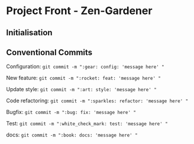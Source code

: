# Project Front - Zen-Gardener

## Initialisation

## Conventional Commits

Configuration: `git commit -m ":gear: config: 'message here' "`

New feature: `git commit -m ":rocket: feat: 'message here' "`

Update style: `git commit -m ":art: style: 'message here' "`

Code refactoring: `git commit -m ":sparkles: refactor: 'message here' "`

Bugfix: `git commit -m ":bug: fix: 'message here' "`

Test: `git commit -m ":white_check_mark: test: 'message here' "`

docs: `git commit -m ":book: docs: 'message here' "`


